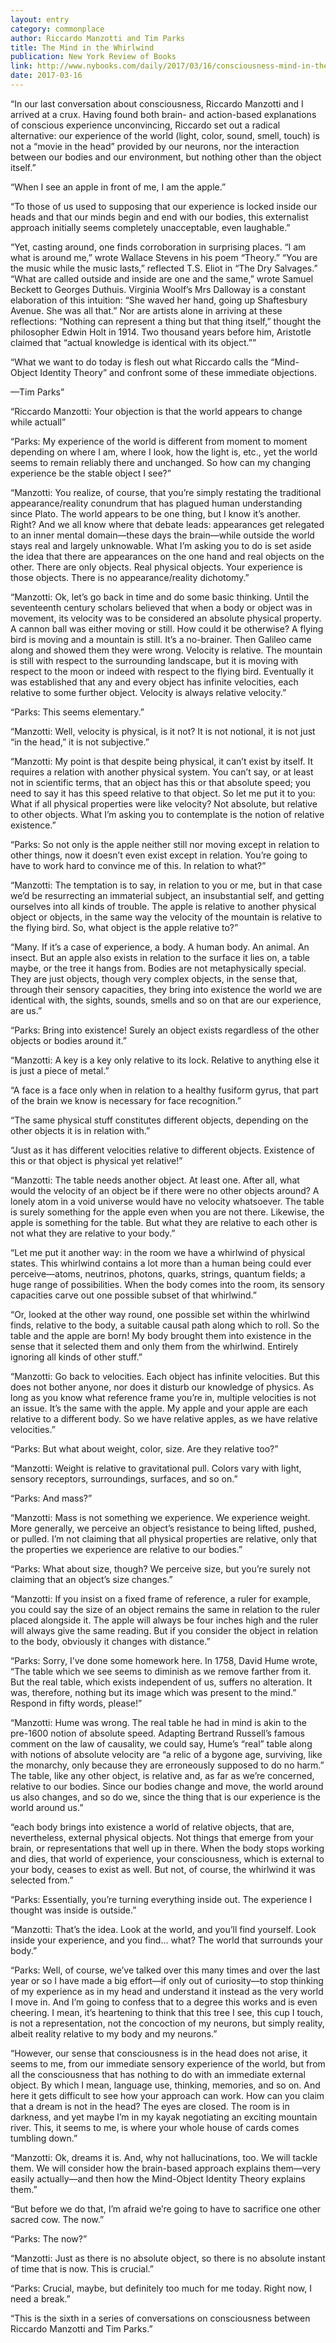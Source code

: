 ```yaml
---
layout: entry
category: commonplace
author: Riccardo Manzotti and Tim Parks
title: The Mind in the Whirlwind
publication: New York Review of Books
link: http://www.nybooks.com/daily/2017/03/16/consciousness-mind-in-the-whirlwind/
date: 2017-03-16
---
```


“In our last conversation about consciousness, Riccardo Manzotti and I arrived at a crux. Having found both brain- and action-based explanations of conscious experience unconvincing, Riccardo set out a radical alternative: our experience of the world (light, color, sound, smell, touch) is not a “movie in the head” provided by our neurons, nor the interaction between our bodies and our environment, but nothing other than the object itself.”

“When I see an apple in front of me, I am the apple.”

“To those of us used to supposing that our experience is locked inside our heads and that our minds begin and end with our bodies, this externalist approach initially seems completely unacceptable, even laughable.”

“Yet, casting around, one finds corroboration in surprising places. “I am what is around me,” wrote Wallace Stevens in his poem “Theory.” “You are the music while the music lasts,” reflected T.S. Eliot in “The Dry Salvages.” “What are called outside and inside are one and the same,” wrote Samuel Beckett to Georges Duthuis. Virginia Woolf’s Mrs Dalloway is a constant elaboration of this intuition: “She waved her hand, going up Shaftesbury Avenue. She was all that.” Nor are artists alone in arriving at these reflections: “Nothing can represent a thing but that thing itself,” thought the philosopher Edwin Holt in 1914. Two thousand years before him, Aristotle claimed that “actual knowledge is identical with its object.””

“What we want to do today is flesh out what Riccardo calls the “Mind-Object Identity Theory” and confront some of these immediate objections.

—Tim Parks”

“Riccardo Manzotti: Your objection is that the world appears to change while actuall”

“Parks: My experience of the world is different from moment to moment depending on where I am, where I look, how the light is, etc., yet the world seems to remain reliably there and unchanged. So how can my changing experience be the stable object I see?”

“Manzotti: You realize, of course, that you’re simply restating the traditional appearance/reality conundrum that has plagued human understanding since Plato. The world appears to be one thing, but I know it’s another. Right? And we all know where that debate leads: appearances get relegated to an inner mental domain—these days the brain—while outside the world stays real and largely unknowable. What I’m asking you to do is set aside the idea that there are appearances on the one hand and real objects on the other. There are only objects. Real physical objects. Your experience is those objects. There is no appearance/reality dichotomy.”

“Manzotti: Ok, let’s go back in time and do some basic thinking. Until the seventeenth century scholars believed that when a body or object was in movement, its velocity was to be considered an absolute physical property. A cannon ball was either moving or still. How could it be otherwise? A flying bird is moving and a mountain is still. It’s a no-brainer. Then Galileo came along and showed them they were wrong. Velocity is relative. The mountain is still with respect to the surrounding landscape, but it is moving with respect to the moon or indeed with respect to the flying bird. Eventually it was established that any and every object has infinite velocities, each relative to some further object. Velocity is always relative velocity.”

“Parks: This seems elementary.”

“Manzotti: Well, velocity is physical, is it not? It is not notional, it is not just “in the head,” it is not subjective.”

“Manzotti: My point is that despite being physical, it can’t exist by itself. It requires a relation with another physical system. You can’t say, or at least not in scientific terms, that an object has this or that absolute speed; you need to say it has this speed relative to that object. So let me put it to you: What if all physical properties were like velocity? Not absolute, but relative to other objects. What I’m asking you to contemplate is the notion of relative existence.”

“Parks: So not only is the apple neither still nor moving except in relation to other things, now it doesn’t even exist except in relation. You’re going to have to work hard to convince me of this. In relation to what?”

“Manzotti: The temptation is to say, in relation to you or me, but in that case we’d be resurrecting an immaterial subject, an insubstantial self, and getting ourselves into all kinds of trouble. The apple is relative to another physical object or objects, in the same way the velocity of the mountain is relative to the flying bird. So, what object is the apple relative to?”

“Many. If it’s a case of experience, a body. A human body. An animal. An insect. But an apple also exists in relation to the surface it lies on, a table maybe, or the tree it hangs from. Bodies are not metaphysically special. They are just objects, though very complex objects, in the sense that, through their sensory capacities, they bring into existence the world we are identical with, the sights, sounds, smells and so on that are our experience, are us.”

“Parks: Bring into existence! Surely an object exists regardless of the other objects or bodies around it.”

“Manzotti: A key is a key only relative to its lock. Relative to anything else it is just a piece of metal.”

“A face is a face only when in relation to a healthy fusiform gyrus, that part of the brain we know is necessary for face recognition.”

“The same physical stuff constitutes different objects, depending on the other objects it is in relation with.”

“Just as it has different velocities relative to different objects. Existence of this or that object is physical yet relative!”

“Manzotti: The table needs another object. At least one. After all, what would the velocity of an object be if there were no other objects around? A lonely atom in a void universe would have no velocity whatsoever. The table is surely something for the apple even when you are not there. Likewise, the apple is something for the table. But what they are relative to each other is not what they are relative to your body.”

“Let me put it another way: in the room we have a whirlwind of physical states. This whirlwind contains a lot more than a human being could ever perceive—atoms, neutrinos, photons, quarks, strings, quantum fields; a huge range of possibilities. When the body comes into the room, its sensory capacities carve out one possible subset of that whirlwind.”

“Or, looked at the other way round, one possible set within the whirlwind finds, relative to the body, a suitable causal path along which to roll. So the table and the apple are born! My body brought them into existence in the sense that it selected them and only them from the whirlwind. Entirely ignoring all kinds of other stuff.”

“Manzotti: Go back to velocities. Each object has infinite velocities. But this does not bother anyone, nor does it disturb our knowledge of physics. As long as you know what reference frame you’re in, multiple velocities is not an issue. It’s the same with the apple. My apple and your apple are each relative to a different body. So we have relative apples, as we have relative velocities.”

“Parks: But what about weight, color, size. Are they relative too?”

“Manzotti: Weight is relative to gravitational pull. Colors vary with light, sensory receptors, surroundings, surfaces, and so on.”

“Parks: And mass?”

“Manzotti: Mass is not something we experience. We experience weight. More generally, we perceive an object’s resistance to being lifted, pushed, or pulled. I’m not claiming that all physical properties are relative, only that the properties we experience are relative to our bodies.”

“Parks: What about size, though? We perceive size, but you’re surely not claiming that an object’s size changes.”

“Manzotti: If you insist on a fixed frame of reference, a ruler for example, you could say the size of an object remains the same in relation to the ruler placed alongside it. The apple will always be four inches high and the ruler will always give the same reading. But if you consider the object in relation to the body, obviously it changes with distance.”

“Parks: Sorry, I’ve done some homework here. In 1758, David Hume wrote, “The table which we see seems to diminish as we remove farther from it. But the real table, which exists independent of us, suffers no alteration. It was, therefore, nothing but its image which was present to the mind.” Respond in fifty words, please!”

“Manzotti: Hume was wrong. The real table he had in mind is akin to the pre-1600 notion of absolute speed. Adapting Bertrand Russell’s famous comment on the law of causality, we could say, Hume’s “real” table along with notions of absolute velocity are “a relic of a bygone age, surviving, like the monarchy, only because they are erroneously supposed to do no harm.” The table, like any other object, is relative and, as far as we’re concerned, relative to our bodies. Since our bodies change and move, the world around us also changes, and so do we, since the thing that is our experience is the world around us.”

“each body brings into existence a world of relative objects, that are, nevertheless, external physical objects. Not things that emerge from your brain, or representations that well up in there. When the body stops working and dies, that world of experience, your consciousness, which is external to your body, ceases to exist as well. But not, of course, the whirlwind it was selected from.”

“Parks: Essentially, you’re turning everything inside out. The experience I thought was inside is outside.”

“Manzotti: That’s the idea. Look at the world, and you’ll find yourself. Look inside your experience, and you find… what? The world that surrounds your body.”

“Parks: Well, of course, we’ve talked over this many times and over the last year or so I have made a big effort—if only out of curiosity—to stop thinking of my experience as in my head and understand it instead as the very world I move in. And I’m going to confess that to a degree this works and is even cheering. I mean, it’s heartening to think that this tree I see, this cup I touch, is not a representation, not the concoction of my neurons, but simply reality, albeit reality relative to my body and my neurons.”

“However, our sense that consciousness is in the head does not arise, it seems to me, from our immediate sensory experience of the world, but from all the consciousness that has nothing to do with an immediate external object. By which I mean, language use, thinking, memories, and so on. And here it gets difficult to see how your approach can work. How can you claim that a dream is not in the head? The eyes are closed. The room is in darkness, and yet maybe I’m in my kayak negotiating an exciting mountain river. This, it seems to me, is where your whole house of cards comes tumbling down.”

“Manzotti: Ok, dreams it is. And, why not hallucinations, too. We will tackle them. We will consider how the brain-based approach explains them—very easily actually—and then how the Mind-Object Identity Theory explains them.”

“But before we do that, I’m afraid we’re going to have to sacrifice one other sacred cow. The now.”

“Parks: The now?”

“Manzotti: Just as there is no absolute object, so there is no absolute instant of time that is now. This is crucial.”

“Parks: Crucial, maybe, but definitely too much for me today. Right now, I need a break.”

“This is the sixth in a series of conversations on consciousness between Riccardo Manzotti and Tim Parks.”

